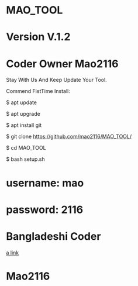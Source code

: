 # MAO_TOOL


# Version V.1.2

# Coder Owner Mao2116









Stay With Us And Keep Update Your Tool.


Commend FistTime Install:

$ apt update

$ apt upgrade

$ apt install git

$ git clone https://github.com/mao2116/MAO_TOOL/

$ cd MAO_TOOL

$ bash setup.sh

# username: mao
# password: 2116



# Bangladeshi Coder


[a link](https://www.facebook.com/ekramul.hassan.79827)


# Mao2116
